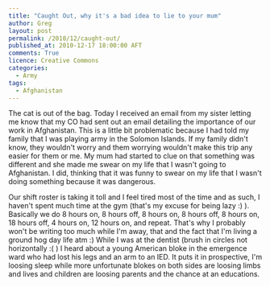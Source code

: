 ```yaml
---
title: "Caught Out, why it's a bad idea to lie to your mum"
author: Greg
layout: post
permalink: /2010/12/caught-out/
published_at: 2010-12-17 18:00:00 AFT
comments: True
licence: Creative Commons
categories:
  - Army
tags:
  - Afghanistan
---
```


The cat is out of the bag. Today I received an email from my sister letting me know that my CO had sent out an email detailing the importance of our work in Afghanistan. This is a little bit problematic because I had told my family that I was playing army in the Solomon Islands. If my family didn't know, they wouldn't worry and them worrying wouldn't make this trip any easier for them or me. My mum had started to clue on that something was different and she made me swear on my life that I wasn't going to Afghanistan. I did, thinking that it was funny to swear on my life that I wasn't doing something because it was dangerous. 

Our shift roster is taking it toll and I feel tired most of the time and as such, I haven't spent much time at the gym (that's my excuse for being lazy :) ). Basically we do 8 hours on, 8 hours off, 8 hours on, 8 hours off, 8 hours on, 18 hours off, 4 hours on, 12 hours on, and repeat. That's why I probably won't be writing too much while I'm away, that and the fact that I'm living a ground hog day life atm :) While I was at the dentist (brush in circles not horizontally :( ) I heard about a young American bloke in the emergence ward who had lost his legs and an arm to an IED. It  puts it in prospective, I'm loosing sleep while more unfortunate blokes on both sides are loosing limbs and lives and children are loosing parents and the chance at an educations.
